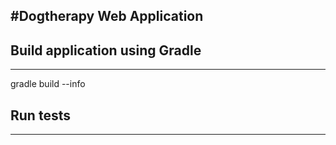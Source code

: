 #Dogtherapy Web Application
-------------------------------------

## Build application using Gradle
-------------------------------------
gradle build --info

## Run tests
-------------------------------------